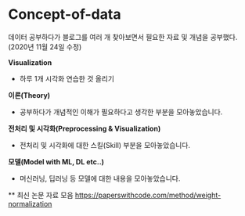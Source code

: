 # Concept-of-data

데이터 공부하다가 블로그를 여러 개 찾아보면서 필요한 자료 및 개념을 공부했다. (2020년 11월 24일 수정)

<b>Visualization</b>
 - 하루 1개 시각화 연습한 것 올리기

<b>이론(Theory)</b>
 - 공부하다가 개념적인 이해가 필요하다고 생각한 부분을 모아놓았습니다.
 
<b> 전처리 및 시각화(Preprocessing & Visualization)</b>
 - 전처리 및 시각화에 대한 스킬(Skill) 부분을 모아놓았습니다.
 
<b> 모델(Model with ML, DL etc..)</b>
 - 머신러닝, 딥러닝 등 모델에 대한 내용을 모아놓았습니다.

** 최신 논문 자료 모음
https://paperswithcode.com/method/weight-normalization
